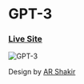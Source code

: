 # GPT-3
### [Live Site](https://gpt3-ikong.netlify.app/)

![GPT-3](https://i.ibb.co/Q65fWNL/gpt3-ikong.png)

Design by [AR Shakir](https://www.arshakir.com/)


